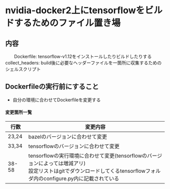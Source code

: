 # nvidia-docker2上にtensorflowをビルドするためのファイル置き場

## 内容
　　Dockerfile: tensorflow-v1.12をインストールしたりビルドしたりする
    collect_headers: build後に必要なヘッダーファイルを一箇所に収集するためのシェルスクリプト

## Dockerfileの実行前にすること
  * 自分の環境に合わせてDockerfileを変更する  

#### 変更箇所一覧
| 行数    | 変更内容                                              |
| ----- | ------------------------------------------------- |
| 23,24 | bazelのバージョンに合わせて変更                                |
| 33,34 | tensorflowのバージョンに合わせて変更                           |
| 38-58 | tensorflowの実行環境に合わせて変更(tensorflowのバージョンによっては増減アリ) <br>設定リストはgitでダウンロードしてくるtensorflowフォルダ内のconfigure.py内に記載されている |


